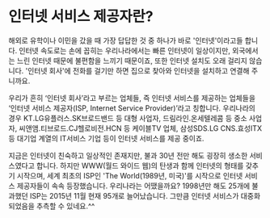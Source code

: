# 인터넷 서비스 제공자란?

해외로 유학이나 이민을 갔을 때 가장 답답한 것 중 하나가 바로 '인터넷'이라고들 합니다. 인터넷 속도로는 손에 꼽히는 우리나라에서는 빠른 인터넷이 일상이지만, 외국에서는 느린 인터넷 때문에 불편함을 느끼기 때문이죠, 또한 인터넷 설치도 오래 걸리지 않습니다. '인터넷 회사'에 전화를 걸기만 하면 집으로 찾아와 인터넷을 설치하고 연결해 주니까요.

우리가 흔히 ‘인터넷 회사’라고 부르는 업체들, 즉 인터넷 서비스를 제공하는 업체들을 ‘인터넷 서비스 제공자(ISP, Internet Service Provider)’라고 칭합니다. 우리나라의 경우 KT․LG유플러스․SK브로드밴드 등 대형 사업자, 드림라인․온세텔레콤 등 중소 사업자, 씨앤앰․티브로드․CJ헬로비전․HCN 등 케이블TV 업체, 삼성SDS․LG CNS․효성ITX 등 대기업 계열의 IT서비스 기업 등이 인터넷 서비스를 제공 중이죠.

지금은 인터넷이 친숙하고 일상적인 존재지만, 불과 30년 전만 해도 굉장히 생소한 서비스였다고 합니다. 하지만 WWW(월드 와이드 웹)의 탄생과 함께 인터넷의 형태를 갖추기 시작으며, 세계 최초의 ISP인 'The World(1989년, 미국)'를 시작으로 인터넷 서비스 제공자들이 속속 등장했습니다. 우리나라는 어땠을까요? 1998년만 해도 25개에 불과했던 ISP는 2015년 11월 현재 95개로 늘어났습니다. 그만큼 인터넷 서비스가 대중화되었음을 추측할 수 있네요.^^
